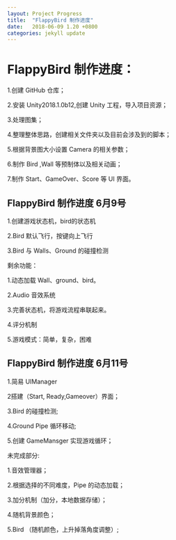 ```yaml
---
layout: Project Progress
title:  "FlappyBird 制作进度"
date:   2018-06-09 1.20 +0800
categories: jekyll update
---
```

# FlappyBird 制作进度：

1.创建 GitHub 仓库；

2.安装 Unity2018.1.0b12,创建 Unity 工程，导入项目资源；

3.处理图集；

4.整理整体思路，创建相关文件夹以及目前会涉及到的脚本；

5.根据背景图大小设置 Camera 的相关参数；

6.制作 Bird ,Wall 等预制体以及相关动画；

7.制作 Start、GameOver、Score 等 UI 界面。

## FlappyBird 制作进度 6月9号

1.创建游戏状态机，bird的状态机

2.Bird 默认飞行，按键向上飞行

3.Bird 与 Walls、Ground 的碰撞检测

剩余功能：

1.动态加载 Wall、ground、bird。

2.Audio 音效系统

3.完善状态机，将游戏流程串联起来。

4.评分机制

5.游戏模式：简单，复杂，困难

## FlappyBird 制作进度 6月11号

1.简易 UIManager

2搭建（Start, Ready,Gameover）界面；

3.Bird 的碰撞检测;

4.Ground Pipe 循环移动;

5.创建 GameMansger 实现游戏循环；

未完成部分:

1.音效管理器；

2.根据选择的不同难度，Pipe 的动态加载；

3.加分机制（加分，本地数据存储）；

4.随机背景颜色；

5.Bird （随机颜色，上升掉落角度调整）;